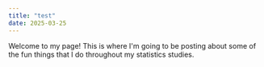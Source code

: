 ```yaml
---
title: "test"
date: 2025-03-25
---
```


Welcome to my page! This is where I'm going to be posting about some of the fun things that I do throughout my statistics studies. 
